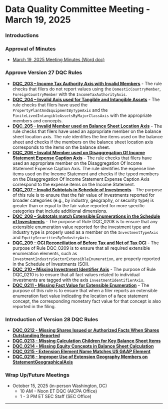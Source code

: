 # Data Quality Committee Meeting - March 19, 2025

### Introductions

### Approval of Minutes
  + [March 19, 2025 Meeting Minutes (Word doc)](https://github.com/DataQualityCommittee/documentation/raw/master/meetings/jun_2025/DRAFTDQCMeetingNotes250319.docx)

### Approve Version 27 DQC Rules 

  - **[DQC_203 – Income Tax Authority Axis with Invalid Members](https://github.com/dataqualitycommittee/dqc_us_rules/tree/v27/docs/DQC_US_0203/DQC_0203.md)** - The rule checks that filers do not report values using the `DomesticCountryMember`, `ForeignCountryMember` with the `IncomeTaxAuthorityAxis`.
  - **[DQC_204 – Invalid Axis used for Tangible and Intangible Assets](https://github.com/dataqualitycommittee/dqc_us_rules/tree/v27/docs/DQC_US_0204/DQC_0204.md)** - The rule checks that filers have used the `PropertyPlantAndEquipmentByTypeAxis` and the `FiniteLivedIntangibleAssetsByMajorClassAxis` with the appropriate members and concepts.
  - **[DQC_205 – Invalid Member used on Balance Sheet Location Axis](https://github.com/dataqualitycommittee/dqc_us_rules/tree/v27/docs/DQC_US_0205/DQC_0205.md)** - The rule checks that filers have used an appropriate member on the balance sheet location axis. The rule identifies the line items used on the balance sheet and checks if the members on the balance sheet location axis corresponds to the items on the balance sheet.
  - **[DQC_206 – Invalid Member used on Disaggregation Of Income Statement Expense Caption Axis](https://github.com/dataqualitycommittee/dqc_us_rules/tree/v27/docs/DQC_US_0206/DQC_0206.md)** - The rule checks that filers have used an appropriate member on the Disaggregation Of Income Statement Expense Caption Axis. The rule identifies the expense line items used on the Income Statement and checks if the typed members on the Disaggregation Of Income Statement Expense Caption Axis correspond to the expense items on the Income Statement.
  - **[DQC_207 – Invalid Subtotals in Schedule of Investments](https://github.com/dataqualitycommittee/dqc_us_rules/tree/v27/docs/DQC_US_0207/DQC_0207.md)** - The purpose of this rule is to ensure that the fair value of investments reported for broader categories (e.g., by industry, geography, or security type) is greater than or equal to the fair value reported for more specific categories that include additional dimensions.
  - **[DQC_208 – Subtotals match Extensible Enumerations in the Schedule of Investments](https://github.com/dataqualitycommittee/dqc_us_rules/tree/v27/docs/DQC_US_0208/DQC_0208.md)** - The purpose of Rule DQC_0208 is to ensure that any extensible enumeration value reported for the investment type and industry type is properly used as a member on the `InvestmentTypeAxis` and `EquitySecuritiesByIndustryAxis`.
  - **[DQC_209 – OCI Reconciliation of Before Tax and Net of Tax OCI](https://github.com/dataqualitycommittee/dqc_us_rules/tree/v27/docs/DQC_US_0209/DQC_0209.md)** - The purpose of Rule DQC_0209 is to ensure that all required extensible enumeration elements, such as `InvestmentIndustrySectorExtensibleEnumeration`, are properly reported in the Schedule of Investments (SOI).
  - **[DQC_210 – Missing Investment Identifier Axis](https://github.com/dataqualitycommittee/dqc_us_rules/tree/v27/docs/DQC_US_0210/DQC_0210.md)** - The purpose of Rule DQC_0210 is to ensure that all fact values related to individual investments are tagged with the axis `InvestmentIdentifierAxis`.
  - **[DQC_0211 - Missing Fact Value for Extensible Enumeration](https://github.com/DataQualityCommittee/dqc_us_rules/tree/v27/docs/DQC_US_0211/DQC_0211.md)** - The purpose of this rule is to ensure that when a filer reports an extensible enumeration fact value indicating the location of a face statement concept, the corresponding monetary fact value for that concept is also reported in the filing.

### Introduction of Version 28 DQC Rules 
  - **[DQC_0212 - Missing Shares Issued or Authorized Facts When Shares Outstanding Reported](https://github.com/campbellpryde/dqc_us_rules/tree/v28/docs/DQC_US_0212/DQC_0212.md)**
  - **[DQC_0213 - Missing Calculation Children for Key Balance Sheet Items](https://github.com/campbellpryde/dqc_us_rules/tree/v28/docs/DQC_US_0213/DQC_0213.md)**
  - **[DQC_0214 - Missing Equity Concepts in Balance Sheet Calculation](https://github.com/campbellpryde/dqc_us_rules/tree/v28/docs/DQC_US_0214/DQC_0214.md)**
  - **[DQC_0215 - Extension Element Name Matches US GAAP Element](https://github.com/campbellpryde/dqc_us_rules/tree/v28/docs/DQC_US_0215/DQC_0215.md)**
  - **[DQC_0216 - Improper Use of Extension Geography Members on StatementGeographicalAxis](https://github.com/campbellpryde/dqc_us_rules/tree/v28/docs/DQC_US_0216/DQC_0216.md)**

### Wrap Up/Future Meetings
  - October 15, 2025 (in-person Washington, DC)
    - 10 AM - Noon ET DQC (AICPA Office)
    - 1 - 3 PM ET SEC Staff (SEC Office) 
______________________
